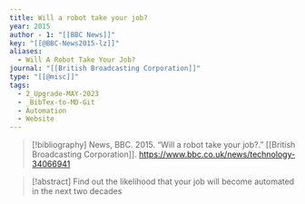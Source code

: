 ```yaml
---
title: Will a robot take your job?
year: 2015
author - 1: "[[BBC News]]"
key: "[[@BBC-News2015-lz]]"
aliases:
  - Will A Robot Take Your Job?
journal: "[[British Broadcasting Corporation]]"
type: "[[@misc]]"
tags:
  - 2_Upgrade-MAY-2023
  - _BibTex-to-MD-Git
  - Automation
  - Website
---
```


> [!bibliography]
> News, BBC. 2015. “Will a robot take your job?.” [[British Broadcasting Corporation]]. https://www.bbc.co.uk/news/technology-34066941

> [!abstract]
> Find out the likelihood that your job will become automated in the next two decades